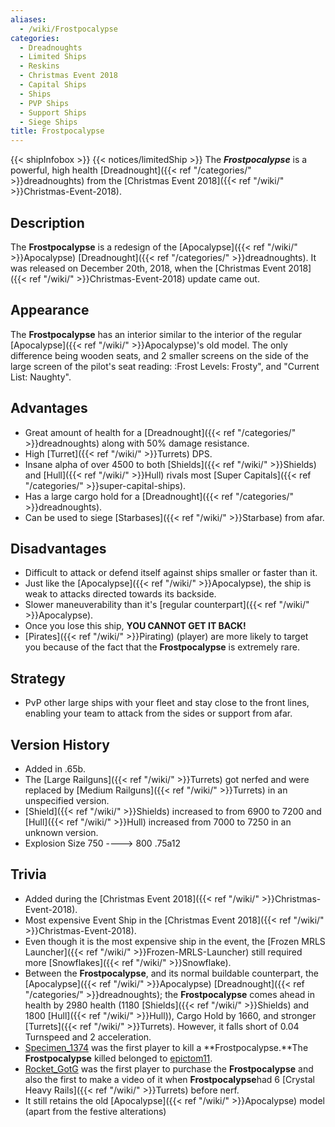 ```yaml
---
aliases:
  - /wiki/Frostpocalypse
categories:
  - Dreadnoughts
  - Limited Ships
  - Reskins
  - Christmas Event 2018
  - Capital Ships
  - Ships
  - PVP Ships
  - Support Ships
  - Siege Ships
title: Frostpocalypse
---
```


{{< shipInfobox >}} {{< notices/limitedShip >}} The **_Frostpocalypse_** is a powerful, high health [Dreadnought]({{< ref "/categories/" >}}dreadnoughts) from the [Christmas Event 2018]({{< ref "/wiki/" >}}Christmas-Event-2018).

## Description

The **Frostpocalypse** is a redesign of the [Apocalypse]({{< ref "/wiki/" >}}Apocalypse) [Dreadnought]({{< ref "/categories/" >}}dreadnoughts). It was released on December 20th, 2018, when the [Christmas Event 2018]({{< ref "/wiki/" >}}Christmas-Event-2018) update came out.

## Appearance

The **Frostpocalypse** has an interior similar to the interior of the regular [Apocalypse]({{< ref "/wiki/" >}}Apocalypse)'s old model. The only difference being wooden seats, and 2 smaller screens on the side of the large screen of the pilot's seat reading: :Frost Levels: Frosty", and "Current List: Naughty".

## Advantages

- Great amount of health for a [Dreadnought]({{< ref "/categories/" >}}dreadnoughts) along with 50% damage resistance.
- High [Turret]({{< ref "/wiki/" >}}Turrets) DPS.
- Insane alpha of over 4500 to both [Shields]({{< ref "/wiki/" >}}Shields) and [Hull]({{< ref "/wiki/" >}}Hull) rivals most [Super Capitals]({{< ref "/categories/" >}}super-capital-ships).
- Has a large cargo hold for a [Dreadnought]({{< ref "/categories/" >}}dreadnoughts).
- Can be used to siege [Starbases]({{< ref "/wiki/" >}}Starbase) from afar.

## Disadvantages

- Difficult to attack or defend itself against ships smaller or faster than it.
- Just like the [Apocalypse]({{< ref "/wiki/" >}}Apocalypse), the ship is weak to attacks directed towards its backside.
- Slower maneuverability than it's [regular counterpart]({{< ref "/wiki/" >}}Apocalypse).
- Once you lose this ship, **YOU CANNOT GET IT BACK!**
- [Pirates]({{< ref "/wiki/" >}}Pirating) (player) are more likely to target you because of the fact that the **Frostpocalypse** is extremely rare.

## Strategy

- PvP other large ships with your fleet and stay close to the front lines, enabling your team to attack from the sides or support from afar.

## Version History

- Added in .65b.
- The [Large Railguns]({{< ref "/wiki/" >}}Turrets) got nerfed and were replaced by [Medium Railguns]({{< ref "/wiki/" >}}Turrets) in an unspecified version.
- [Shield]({{< ref "/wiki/" >}}Shields) increased to from 6900 to 7200 and [Hull]({{< ref "/wiki/" >}}Hull) increased from 7000 to 7250 in an unknown version.
- Explosion Size 750 ----> 800 .75a12

## Trivia

- Added during the [Christmas Event 2018]({{< ref "/wiki/" >}}Christmas-Event-2018).
- Most expensive Event Ship in the [Christmas Event 2018]({{< ref "/wiki/" >}}Christmas-Event-2018).
- Even though it is the most expensive ship in the event, the [Frozen MRLS Launcher]({{< ref "/wiki/" >}}Frozen-MRLS-Launcher) still required more [Snowflakes]({{< ref "/wiki/" >}}Snowflake).
- Between the **Frostpocalypse**, and its normal buildable counterpart, the [Apocalypse]({{< ref "/wiki/" >}}Apocalypse) [Dreadnought]({{< ref "/categories/" >}}dreadnoughts); the **Frostpocalypse** comes ahead in health by 2980 health (1180 [Shields]({{< ref "/wiki/" >}}Shields) and 1800 [Hull]({{< ref "/wiki/" >}}Hull)), Cargo Hold by 1660, and stronger [Turrets]({{< ref "/wiki/" >}}Turrets). However, it falls short of 0.04 Turnspeed and 2 acceleration.
- [Specimen_1374](https://www.roblox.com/users/505347830/profile) was the first player to kill a **Frostpocalypse.**The **Frostpocalypse** killed belonged to [epictom11](https://www.roblox.com/users/37173813/profile).
- [Rocket_GotG](https://www.roblox.com/users/33641196/profile) was the first player to purchase the **Frostpocalypse** and also the first to make a video of it when **Frostpocalypse**had 6 [Crystal Heavy Rails]({{< ref "/wiki/" >}}Turrets) before nerf.
- It still retains the old [Apocalypse]({{< ref "/wiki/" >}}Apocalypse) model (apart from the festive alterations)
